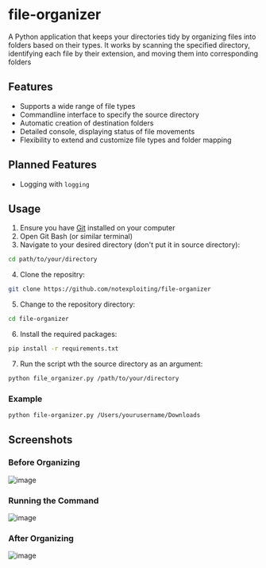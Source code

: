 # file-organizer
A Python application that keeps your directories tidy by organizing files into folders based on their types. It works by scanning the specified directory, identifying each file by their extension, and moving them into corresponding folders

## Features
- Supports a wide range of file types 
- Commandline interface to specify the source directory
- Automatic creation of destination folders
- Detailed console, displaying status of file movements
- Flexibility to extend and customize file types and folder mapping

## Planned Features
- Logging with `logging`

## Usage

1. Ensure you have [Git](https://git-scm.com/) installed on your computer
2. Open Git Bash (or similar terminal)
3. Navigate to your desired directory (don't put it in source directory):
```bash
cd path/to/your/directory
```
4. Clone the repositry:
```bash
git clone https://github.com/notexploiting/file-organizer
```
5. Change to the repository directory:
```bash
cd file-organizer
```
6. Install the required packages:
```bash
pip install -r requirements.txt
```
7. Run the script wth the source directory as an argument:
```bash
python file_organizer.py /path/to/your/directory
```

### Example
```bash
python file-organizer.py /Users/yourusername/Downloads
```

## Screenshots

### Before Organizing

![image](https://github.com/user-attachments/assets/0935ae7b-e5de-43d6-923e-73bc49f159f6)

### Running the Command

![image](https://github.com/user-attachments/assets/c50752ff-3598-41ae-9f00-155ac5caaf8b)

### After Organizing

![image](https://github.com/user-attachments/assets/338a7800-a219-4e67-8ffc-328186433f49)

